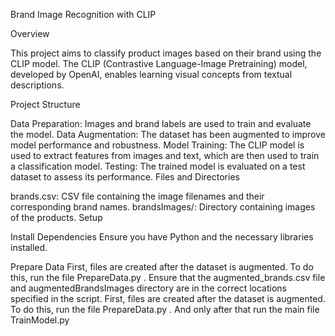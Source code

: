 Brand Image Recognition with CLIP

Overview

This project aims to classify product images based on their brand using the CLIP model. The CLIP (Contrastive Language-Image Pretraining) model, developed by OpenAI, enables learning visual concepts from textual descriptions.

Project Structure

Data Preparation: Images and brand labels are used to train and evaluate the model.
Data Augmentation: The dataset has been augmented to improve model performance and robustness.
Model Training: The CLIP model is used to extract features from images and text, which are then used to train a classification model.
Testing: The trained model is evaluated on a test dataset to assess its performance.
Files and Directories

brands.csv: CSV file containing the image filenames and their corresponding brand names.
brandsImages/: Directory containing images of the products.
Setup

Install Dependencies
Ensure you have Python and the necessary libraries installed.

Prepare Data
First, files are created after the dataset is augmented. To do this, run the file PrepareData.py . Ensure that the augmented_brands.csv file and augmentedBrandsImages directory are in the correct locations specified in the script.
First, files are created after the dataset is augmented. To do this, run the file PrepareData.py . And only after that run the main file TrainModel.py
